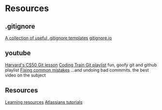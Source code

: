 # Resources

## .gitignore
[A collection of useful .gitignore templates](https://github.com/github/gitignore)
[gitignore.io](https://www.gitignore.io/)

## youtube
[Harvard's CS50 Git lesson](https://www.youtube.com/watch?v=1u2qu-EmIRc)
[Coding Train Git playlist](https://www.youtube.com/playlist?list=PLRqwX-V7Uu6ZF9C0YMKuns9sLDzK6zoiV) fun, goofy git and github playlist
[Fixing common mistakes](https://www.youtube.com/watch?v=FdZecVxzJbk&list=PL-osiE80TeTuRUfjRe54Eea17-YfnOOAx&index=2) ...and undoing bad commmits. the best video on the subject

## Resources
[Learning resources](https://try.github.io/)
[Atlassians tutorials](https://www.atlassian.com/git/tutorials/setting-up-a-repository)
